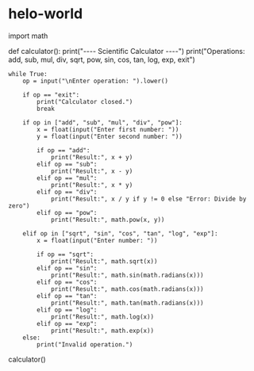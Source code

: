 # helo-world
import math

def calculator():
    print("---- Scientific Calculator ----")
    print("Operations: add, sub, mul, div, sqrt, pow, sin, cos, tan, log, exp, exit")

    while True:
        op = input("\nEnter operation: ").lower()
        
        if op == "exit":
            print("Calculator closed.")
            break
        
        if op in ["add", "sub", "mul", "div", "pow"]:
            x = float(input("Enter first number: "))
            y = float(input("Enter second number: "))
            
            if op == "add":
                print("Result:", x + y)
            elif op == "sub":
                print("Result:", x - y)
            elif op == "mul":
                print("Result:", x * y)
            elif op == "div":
                print("Result:", x / y if y != 0 else "Error: Divide by zero")
            elif op == "pow":
                print("Result:", math.pow(x, y))
        
        elif op in ["sqrt", "sin", "cos", "tan", "log", "exp"]:
            x = float(input("Enter number: "))
            
            if op == "sqrt":
                print("Result:", math.sqrt(x))
            elif op == "sin":
                print("Result:", math.sin(math.radians(x)))
            elif op == "cos":
                print("Result:", math.cos(math.radians(x)))
            elif op == "tan":
                print("Result:", math.tan(math.radians(x)))
            elif op == "log":
                print("Result:", math.log(x))
            elif op == "exp":
                print("Result:", math.exp(x))
        else:
            print("Invalid operation.")

calculator()
